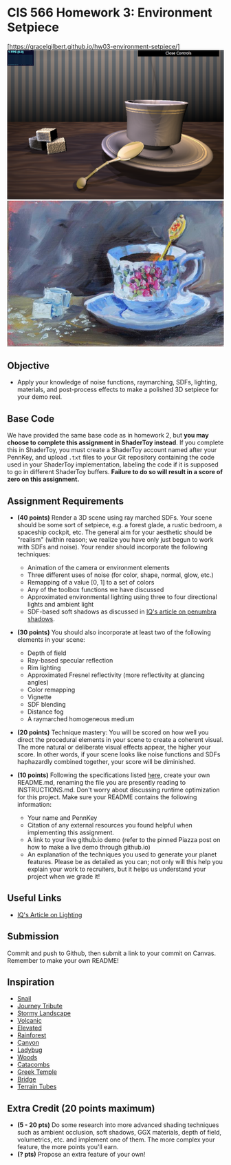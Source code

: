 # CIS 566 Homework 3: Environment Setpiece
[https://gracelgilbert.github.io/hw03-environment-setpiece/]
![](sceneFinal.png)
![](3056592-VFMZOWIY-7.jpg)
## Objective
- Apply your knowledge of noise functions, raymarching, SDFs, lighting,
materials, and post-process effects to make a polished 3D setpiece for
your demo reel.

## Base Code
We have provided the same base code as in homework 2, but __you may choose to
complete this assignment in ShaderToy instead__. If you complete this in
ShaderToy, you must create a ShaderToy account named after your PennKey,
and upload `.txt` files to your Git repository containing the
code used in your ShaderToy implementation, labeling the code if it is
supposed to go in different ShaderToy buffers. __Failure to do so will result in
a score of zero on this assignment.__

## Assignment Requirements
- __(40 points)__ Render a 3D scene using ray marched SDFs.
Your scene should be some sort of setpiece, e.g. a forest
glade, a rustic bedroom, a spaceship cockpit, etc. The general aim for your aesthetic should be "realism" (within reason; we realize you have only just begun to work with SDFs and noise). Your render
should incorporate the following techniques:
  - Animation of the camera or environment elements
  - Three different uses of noise (for color, shape, normal, glow, etc.)
  - Remapping of a value [0, 1] to a set of colors
  - Any of the toolbox functions we have discussed
  - Approximated environmental lighting using three to four directional lights and ambient light
  - SDF-based soft shadows as discussed in [IQ's article on penumbra shadows](http://iquilezles.org/www/articles/rmshadows/rmshadows.htm).

- __(30 points)__ You should also incorporate at least two of the following elements in your scene:
  - Depth of field
  - Ray-based specular reflection
  - Rim lighting
  - Approximated Fresnel reflectivity (more reflectivity at glancing angles)
  - Color remapping
  - Vignette
  - SDF blending
  - Distance fog
  - A raymarched homogeneous medium

- __(20 points)__ Technique mastery: You will be scored on how well you direct the procedural elements in your scene to create a coherent visual. The more natural or deliberate visual effects appear, the higher your score. In other words, if your scene looks like noise functions and SDFs haphazardly combined together, your score will be diminished.

- __(10 points)__ Following the specifications listed
[here](https://github.com/pjcozzi/Articles/blob/master/CIS565/GitHubRepo/README.md),
create your own README.md, renaming the file you are presently reading to
INSTRUCTIONS.md. Don't worry about discussing runtime optimization for this
project. Make sure your README contains the following information:
  - Your name and PennKey
  - Citation of any external resources you found helpful when implementing this
  assignment.
  - A link to your live github.io demo (refer to the pinned Piazza post on
    how to make a live demo through github.io)
  - An explanation of the techniques you used to generate your planet features.
  Please be as detailed as you can; not only will this help you explain your work
  to recruiters, but it helps us understand your project when we grade it!

## Useful Links
- [IQ's Article on Lighting](http://iquilezles.org/www/articles/outdoorslighting/outdoorslighting.htm)


## Submission
Commit and push to Github, then submit a link to your commit on Canvas. Remember to make your own README!

## Inspiration
- [Snail](https://www.shadertoy.com/view/ld3Gz2)
- [Journey Tribute](https://www.shadertoy.com/view/ldlcRf)
- [Stormy Landscape](https://www.shadertoy.com/view/4ts3z2)
- [Volcanic](https://www.shadertoy.com/view/XsX3RB)
- [Elevated](https://www.shadertoy.com/view/MdX3Rr)
- [Rainforest](https://www.shadertoy.com/view/4ttSWf)
- [Canyon](https://www.shadertoy.com/view/MdBGzG)
- [Ladybug](https://www.shadertoy.com/view/4tByz3)
- [Woods](https://www.shadertoy.com/view/XsfGD4)
- [Catacombs](https://www.shadertoy.com/view/lsf3zr)
- [Greek Temple](https://www.shadertoy.com/view/ldScDh)
- [Bridge](https://www.shadertoy.com/view/Mds3z2)
- [Terrain Tubes](https://www.shadertoy.com/view/4sjXzG)

## Extra Credit (20 points maximum)
- __(5 - 20 pts)__ Do some research into more advanced shading techniques such
as ambient occlusion, soft shadows, GGX materials, depth of field, volumetrics,
etc. and implement one of them. The more complex your feature, the more points
you'll earn.
- __(? pts)__ Propose an extra feature of your own!

